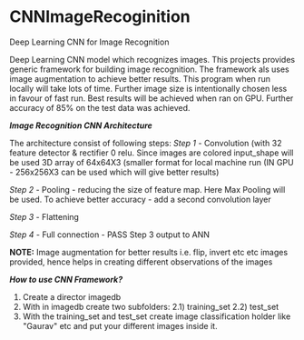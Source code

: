 # CNNImageRecoginition
Deep Learning CNN for Image Recognition

Deep Learning CNN model which recognizes images. This projects provides generic framework for building image recognition. The framework als uses image augmentation to achieve better results. This program when run locally will take lots of time. Further image size is intentionally chosen less in favour of fast run. Best results will be achieved when ran on GPU. Further accuracy of 85% on the test data was achieved.


_**Image Recognition CNN Architecture**_

The architecture consist of following steps:
_Step 1_ - Convolution (with 32 feature detector & rectifier 0 relu. Since images are colored input_shape will be used 3D array of 64x64X3 (smaller format for local machine run (IN GPU - 256x256X3 can be used which will give better results)

_Step 2_ - Pooling - reducing the size of feature map. Here Max Pooling will be used. To achieve better accuracy - add a second convolution layer

_Step 3_ - Flattening

_Step 4_ - Full connection - PASS Step 3 output to ANN

**NOTE:** Image augmentation for better results i.e. flip, invert etc etc images provided, hence helps in creating different observations of the images

_**How to use CNN Framework?**_

1. Create a director imagedb
2. With in imagedb create two subfolders:
  2.1) training_set
  2.2) test_set
3. With the training_set and test_set create image classification holder like "Gaurav" etc and put your different images inside it.

